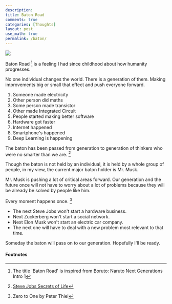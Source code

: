 ```yaml
---
description: 
title: Baton Road
comments: true
categories: [Thoughts]
layout: post
use_math: true
permalink: /baton/
---
```


![](https://images-na.ssl-images-amazon.com/images/I/61F6zC1EuvL._SL1024_.jpg)

Baton Road [^2] is a feeling I had since childhood about how humanity progresses.

No one individual changes the world. There is a generation of them. Making improvements big or small that effect and push everyone forward.

1. Someone made electricity
2. Other person did maths
3. Some person made transistor
4. Other made Integrated Circuit
5. People started making better software
6. Hardware got faster
7. Internet happened
8. Smartphone's happened
9. Deep Learning is happening

The baton has been passed from generation to generation of thinkers who were no smarter than we are. [^3]

Though the baton is not held by an individual, it is held by a whole group of people, in my view, the current major baton holder is Mr. Musk.

Mr. Musk is pushing a lot of critical areas forward. Our generation and the future once will not have to worry about a lot of problems because they will be already be solved by people like him.

Every moment happens once. [^1]
- The next Steve Jobs won't start a hardware business.
- Next Zuckerberg won't start a social network.
- Next Elon Musk won't start an electric car company.
- The next one will have to deal with a new problem most relevant to that time.

Someday the baton will pass on to our generation. Hopefully I'll be ready.

#### Footnotes

[^1]: Zero to One by Peter Thiel
[^2]: The title 'Baton Road' is inspired from Boruto: Naruto Next Generations Intro 1
[^3]: [Steve Jobs Secrets of Life](https://www.youtube.com/watch?v=kYfNvmF0Bqw)